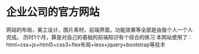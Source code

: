 # 企业公司的官方网站
网站的布局，美工设计，图片素材，前端界面，功能效果等全部是由我个人一个人完成。
历时1个月，算是对自己的基础的前端知识有个综合的练习
本网站使用了：
html+css+js+html5+css3+flex布局+less+jquery+bootstrap等技术
